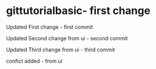# gittutorialbasic- first change

Updated First change - first commit

Updated Second change from ui - second commit

Updated Third change from ui - third commit

confict added - from ui

